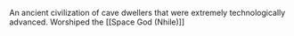 An ancient civilization of cave dwellers that were extremely technologically advanced. 
Worshiped the [[Space God (Nhile)]]